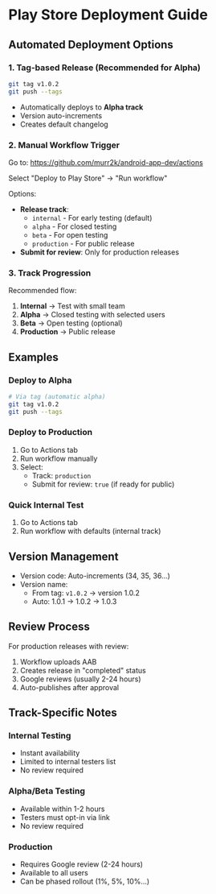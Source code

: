 # Play Store Deployment Guide

## Automated Deployment Options

### 1. Tag-based Release (Recommended for Alpha)
```bash
git tag v1.0.2
git push --tags
```
- Automatically deploys to **Alpha track**
- Version auto-increments
- Creates default changelog

### 2. Manual Workflow Trigger

Go to: https://github.com/murr2k/android-app-dev/actions

Select "Deploy to Play Store" → "Run workflow"

Options:
- **Release track**: 
  - `internal` - For early testing (default)
  - `alpha` - For closed testing
  - `beta` - For open testing
  - `production` - For public release
- **Submit for review**: Only for production releases

### 3. Track Progression

Recommended flow:
1. **Internal** → Test with small team
2. **Alpha** → Closed testing with selected users
3. **Beta** → Open testing (optional)
4. **Production** → Public release

## Examples

### Deploy to Alpha
```bash
# Via tag (automatic alpha)
git tag v1.0.2
git push --tags
```

### Deploy to Production
1. Go to Actions tab
2. Run workflow manually
3. Select:
   - Track: `production`
   - Submit for review: `true` (if ready for public)

### Quick Internal Test
1. Go to Actions tab
2. Run workflow with defaults (internal track)

## Version Management

- Version code: Auto-increments (34, 35, 36...)
- Version name: 
  - From tag: `v1.0.2` → version 1.0.2
  - Auto: 1.0.1 → 1.0.2 → 1.0.3

## Review Process

For production releases with review:
1. Workflow uploads AAB
2. Creates release in "completed" status
3. Google reviews (usually 2-24 hours)
4. Auto-publishes after approval

## Track-Specific Notes

### Internal Testing
- Instant availability
- Limited to internal testers list
- No review required

### Alpha/Beta Testing
- Available within 1-2 hours
- Testers must opt-in via link
- No review required

### Production
- Requires Google review (2-24 hours)
- Available to all users
- Can be phased rollout (1%, 5%, 10%...)